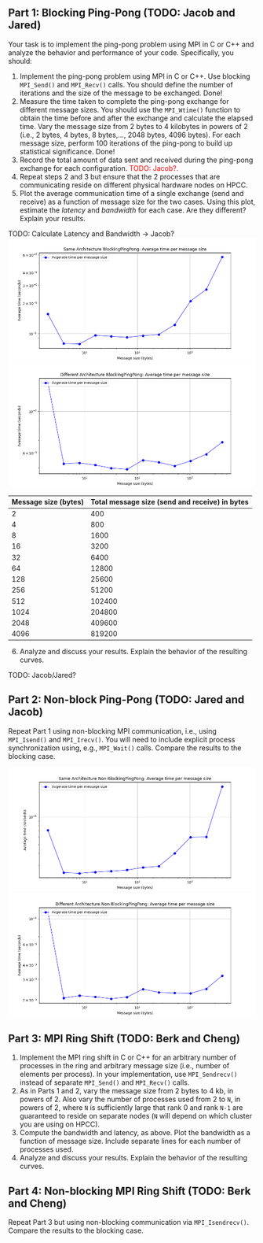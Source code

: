 ## Part 1: Blocking Ping-Pong (TODO: Jacob and Jared)

Your task is to implement the ping-pong problem using MPI in C or C++ and analyze the behavior and performance of your code. Specifically, you should:

1. Implement the ping-pong problem using MPI in C or C++. Use blocking `MPI_Send()` and `MPI_Recv()` calls. You should define the number of iterations and the size of the message to be exchanged.
    Done!
2. Measure the time taken to complete the ping-pong exchange for different message sizes. You should use the `MPI_Wtime()` function to obtain the time before and after the exchange and calculate the elapsed time. Vary the message size from 2 bytes to 4 kilobytes in powers of 2 (i.e., 2 bytes, 4 bytes, 8 bytes,..., 2048 bytes, 4096 bytes). For each message size, perform 100 iterations of the ping-pong to build up statistical significance.
    Done!
3. Record the total amount of data sent and received during the ping-pong exchange for each configuration.
    <span style="color:red;">TODO: Jacob?.</span>
4. Repeat steps 2 and 3 but ensure that the 2 processes that are communicating reside on different physical hardware nodes on HPCC.
5. Plot the average communication time of a single exchange (send and receive) as a function of message size for the two cases. Using this plot, estimate the _latency_ and _bandwidth_ for each case. Are they different? Explain your results.

TODO: Calculate Latency and Bandwidth -> Jacob?
![Blocking Ping Pong on the same architecture](blockingPingPongAverageTimePerMessageSizeSAMEARCHITECTURE.png)
![Blocking Ping Pong on the same architecture](blockingPingPongAverageTimePerMessageSizeDIFFERENTARCHITECTURE.png)

| Message size (bytes) | Total message size (send and receive) in bytes |
|-----------------|-----------------|
| 2 | 400 |
| 4 | 800 |
| 8 | 1600 |
| 16 | 3200 |
| 32 | 6400 |
| 64 | 12800 |
| 128 | 25600 |
| 256 | 51200 |
| 512 | 102400 |
| 1024 | 204800 |
| 2048 | 409600 |
| 4096 | 819200 |

6. Analyze and discuss your results. Explain the behavior of the resulting curves.

TODO: Jacob/Jared?

## Part 2: Non-block Ping-Pong (TODO: Jared and Jacob)

Repeat Part 1 using non-blocking MPI communication, i.e., using `MPI_Isend()` and `MPI_Irecv()`. You will need to include explicit process synchronization using, e.g., `MPI_Wait()` calls. Compare the results to the blocking case.

![Non-Blocking Ping Pong on the same architecture](nonblockingPingPongAverageTimePerMessageSizeSAMEARCHITECTURE.png)
![Non-Blocking Ping Pong on the same architecture](nonblockingPingPongAverageTimePerMessageSizeDIFFERENTARCHITECTURE.png)

## Part 3: MPI Ring Shift (TODO: Berk and Cheng)

1. Implement the MPI ring shift in C or C++ for an arbitrary number of processes in the ring and arbitrary message size (i.e., number of elements per process). In your implementation, use `MPI_Sendrecv()` instead of separate `MPI_Send()` and `MPI_Recv()` calls.
2. As in Parts 1 and 2, vary the message size from 2 bytes to 4 kb, in powers of 2. Also vary the number of processes used from 2 to `N`, in powers of 2, where `N` is sufficiently large that rank 0 and rank `N-1` are guaranteed to reside on separate nodes (`N` will depend on which cluster you are using on HPCC).
3. Compute the bandwidth and latency, as above. Plot the bandwidth as a function of message size. Include separate lines for each number of processes used.
4. Analyze and discuss your results. Explain the behavior of the resulting curves.

## Part 4: Non-blocking MPI Ring Shift (TODO: Berk and Cheng)

Repeat Part 3 but using non-blocking communication via `MPI_Isendrecv()`. Compare the results to the blocking case.
